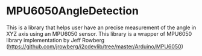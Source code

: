 # MPU6050AngleDetection
This is a library that helps user have an precise measurement of the angle in XYZ axis using an MPU6050 sensor. 
This library is a wrapper of MPU6050 library implementation by Jeff Rowberg (https://github.com/jrowberg/i2cdevlib/tree/master/Arduino/MPU6050)

